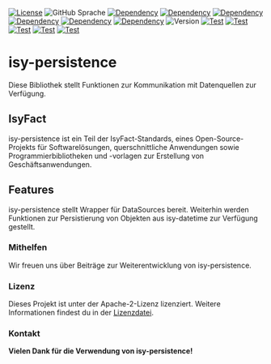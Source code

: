 [![License](https://img.shields.io/badge/License-Apache_2.0-orange)](https://opensource.org/licenses/Apache-2.0)
![GitHub Sprache](https://img.shields.io/badge/Language-Java_21-blue)
[![Dependency](https://img.shields.io/badge/Persistence-Hibernate-blue)](https://hibernate.org/)
[![Dependency](https://img.shields.io/badge/Persistence-Spring-blue)](https://hibernate.org/)
[![Dependency](https://img.shields.io/badge/Persistence-Spring_Boot-blue)](https://hibernate.org/)
[![Dependency](https://img.shields.io/badge/Isyfact-isy--datetime-yellow)](https://jacoco.org/)
[![Dependency](https://img.shields.io/badge/Isyfact-isy--exceptions--core-yellow)](https://jacoco.org/)
[![Dependency](https://img.shields.io/badge/Isyfact-isy--logging-yellow)](https://jacoco.org/)
![Version](https://img.shields.io/badge/Version-4.0.0-red)
[![Test](https://img.shields.io/badge/Build-maven-dark_green)](https://maven.apache.org/)
[![Test](https://img.shields.io/badge/Test-JUnit-green)](https://junit.org/)
[![Test](https://img.shields.io/badge/Test-Mockito-green)](https://mockito.org/)
[![Test](https://img.shields.io/badge/Test-DbUnit-green)](https://dbunit.org/)
[![Test](https://img.shields.io/badge/Test-Jacoco-green)](https://jacoco.org/)


# isy-persistence

Diese Bibliothek stellt Funktionen zur Kommunikation mit Datenquellen zur Verfügung.

## IsyFact

isy-persistence ist ein Teil der IsyFact-Standards, eines Open-Source-Projekts für Softwarelösungen, querschnittliche Anwendungen sowie Programmierbibliotheken und -vorlagen zur Erstellung von Geschäftsanwendungen.

## Features

isy-persistence stellt Wrapper für DataSources bereit. Weiterhin werden Funktionen zur Persistierung von Objekten aus isy-datetime zur Verfügung gestellt.

### Mithelfen
Wir freuen uns über Beiträge zur Weiterentwicklung von isy-persistence.

### Lizenz


Dieses Projekt ist unter der Apache-2-Lizenz lizenziert. Weitere Informationen findest du in der [Lizenzdatei](license/LICENSE).

### Kontakt


__Vielen Dank für die Verwendung von isy-persistence!__